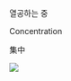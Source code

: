 <!--### Hi there 👋-->
<p>열공하는 중</p>
<p>Concentration</p>
<p>集中</p>

<!--
**Ehlesweet/Ehlesweet** is a ✨ _special_ ✨ repository because its `README.md` (this file) appears on your GitHub profile.

Here are some ideas to get you started:

- 🔭 I’m currently working on ...Korea
- 🌱 I’m currently learning ...
- 👯 I’m looking to collaborate on ...
- 🤔 I’m looking for help with ...
- 💬 Ask me about ...
- 📫 How to reach me: ...
- 😄 Pronouns: ... 
- ⚡ Fun fact: ...
-->

<a href="https://www.facebook.com/" target="_blank"><img src="https://img.shields.io/badge/facebook-1877f2?style=flat&logo=1877f2&logoColor=1877f2"/></a>
<!--
![Anurag's GitHub stats](https://github-readme-stats.vercel.app/api?username=Ehlesweet&show_icons=true&theme=radical)
-->
